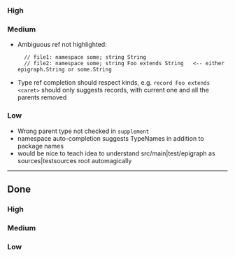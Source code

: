 ### High

### Medium
- Ambiguous ref not highlighted:

        // file1: namespace some; string String
        // file2: namespace some; string Foo extends String   <-- either epigraph.String or some.String
- Type ref completion should respect kinds, e.g. `record Foo extends <caret>` should only suggests records, with current one and all the parents removed

### Low
- Wrong parent type not checked in `supplement`
- namespace auto-completion suggests TypeNames in addition to package names
- would be nice to teach idea to understand src/main|test/epigraph as sources|testsources root automagically

----
## Done
### High

### Medium

### Low
